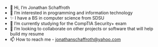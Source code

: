 - 👋 Hi, I’m Jonathan Schaffroth
- 👀 I’m interested in programming and information technology
- ✨ I have a BS in computer science from SDSU
- 🌱 I’m currently studying for the CompTIA Security+ exam
- 💞️ I’m looking to collaborate on other projects or software that will help build my resume
- 📫 How to reach me - jonathanschaffroth@yahoo.com

<!---
JSchaffroth/JSchaffroth is a ✨ special ✨ repository because its `README.md` (this file) appears on your GitHub profile.
You can click the Preview link to take a look at your changes.
--->
